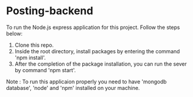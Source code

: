 # Posting-backend
To run the Node.js express application for this project. Follow the steps below:
1. Clone this repo.
2. Inside the root directory, install packages by entering the command 'npm install'.
3. After the completion of the package installation, you can run the sever by command 'npm start'.

Note : To run this applicaion properly you need to have 'mongodb database', 'node' and 'npm' installed on your machine.
